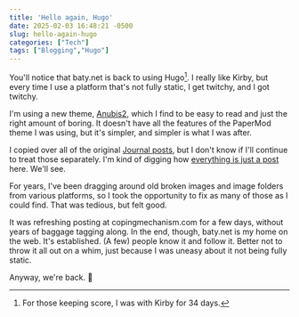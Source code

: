 ```yaml
---
title: 'Hello again, Hugo'
date: 2025-02-03 16:48:21 -0500
slug: hello-again-hugo
categories: ["Tech"]
tags: ["Blogging","Hugo"]
---
```


You'll notice that baty.net is back to using Hugo[^1]. I really like Kirby, but every time I use a platform that's not fully static, I get twitchy, and I got twitchy.

I'm using a new theme, [Anubis2](https://github.com/Junyi-99/hugo-theme-anubis2), which I find to be easy to read and just the right amount of boring. It doesn't have all the features of the PaperMod theme I was using, but it's simpler, and simpler is what I was after.

<!--more-->

I copied over all of the original [Journal posts](/journal/), but I don't know if I'll continue to treat those separately. I'm kind of digging how [everything is just a post](/posts/2025/02/when-everything-is-a-post/) here. We'll see.

For years, I've been dragging around old broken images and image folders from various platforms, so I took the opportunity to fix as many of those as I could find. That was tedious, but felt good.

It was refreshing posting at copingmechanism.com for a few days, without years of baggage tagging along. In the end, though, baty.net is my home on the web. It's established. (A few) people know it and follow it. Better not to throw it all out on a whim, just because I was uneasy about it not being fully static.

Anyway, we're back. 👋




[^1]: For those keeping score, I was with Kirby for 34 days.
